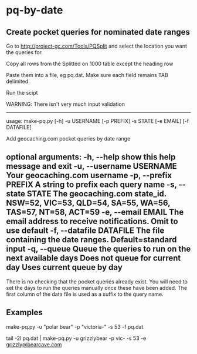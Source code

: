 # pq-by-date
## Create pocket queries for nominated date ranges

Go to http://project-gc.com/Tools/PQSplit and select the location you want the queries for.

Copy all rows from the Splitted on 1000 table except the heading row

Paste them into a file, eg pq.dat. Make sure each field remains TAB delimited.

Run the scipt

WARNING: There isn't very much input validation

---

usage: make-pq.py [-h] -u USERNAME [-p PREFIX] -s STATE [-e EMAIL]
                  [-f DATAFILE]

Add geocaching.com pocket queries by date range

optional arguments:
  -h, --help            show this help message and exit
  -u, --username USERNAME
                        Your geocaching.com username
  -p, --prefix PREFIX
                        A string to prefix each query name
  -s, --state STATE
                        The geocaching.com state_id. NSW=52, VIC=53, QLD=54,
                        SA=55, WA=56, TAS=57, NT=58, ACT=59
  -e, --email EMAIL
                        The email address to receive notifications. Omit to
                        use default
  -f, --datafile DATAFILE
                        The file containing the date ranges. Default=standard
                        input
  -q, --queue           Queue the queries to run on the next available days
                        Does not queue for current day
                        Uses current queue by day
---


There is no checking that the pocket queries already exist.
You will need to set the days to run the queries manually once these have been added.
The first column of the data file is used as a suffix to the query name.

## Examples

make-pq.py -u "polar bear" -p "victoria-" -s 53 -f pq.dat

tail -2l pq.dat | make-pq.py -u grizzlybear -p vic- -s 53 -e grizzly@bearcave.com
